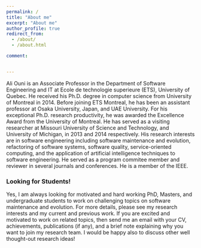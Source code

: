 ```yaml
---
permalink: /
title: "About me"
excerpt: "About me"
author_profile: true
redirect_from:
  - /about/
  - /about.html

comment:


---
```



Ali Ouni is an Associate Professor in the Department of Software Engineering and IT at Ecole de technologie superieure (ETS), University of Quebec. He received his Ph.D. degree in computer science from University of Montreal in 2014. Before joining ETS Montreal, he has been an assistant professor at Osaka University, Japan, and UAE University. For his exceptional Ph.D. research productivity, he was awarded the Excellence Award from the University of Montreal. He has served as a visiting researcher at Missouri University of Science and Technology, and University of Michigan, in 2013 and 2014 respectively. His research interests are in software engineering including software maintenance and evolution, refactoring of software systems, software quality, service-oriented computing, and the application of artificial intelligence techniques to software engineering. He served as a program commitee member and reviewer in several journals and conferences. He is a member of the IEEE.


### Looking for Students!

Yes, I am always looking for motivated and hard working PhD, Masters, and undergraduate students to work on challenging topics on software maintenance and evolution.
For more details, please see my research interests and my current and previous work. If you are excited and motivated to work on related topics, then send me an email with your CV, achievements, publications (if any), and a brief note explaining why you want to join my research team. I would be happy also to discuss other well thought-out research ideas!



